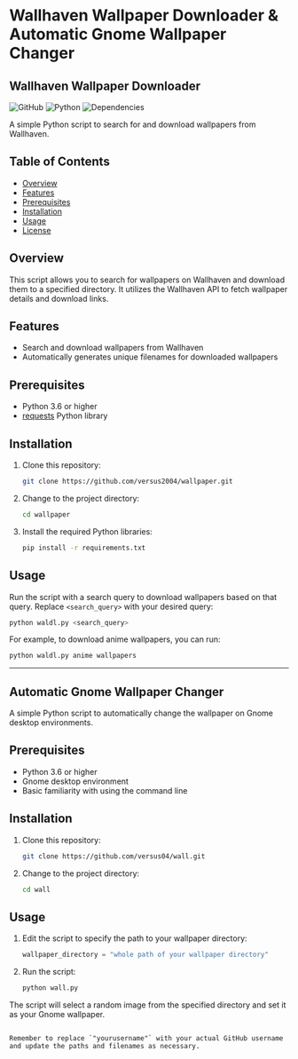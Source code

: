 
# Wallhaven Wallpaper Downloader & Automatic Gnome Wallpaper Changer

## Wallhaven Wallpaper Downloader

![GitHub](https://img.shields.io/github/license/yversus2004/wallpaper)
![Python](https://img.shields.io/badge/python-3.6%2B-blue)
![Dependencies](https://img.shields.io/badge/dependencies-requests-brightgreen)

A simple Python script to search for and download wallpapers from Wallhaven.

## Table of Contents
- [Overview](#overview)
- [Features](#features)
- [Prerequisites](#prerequisites)
- [Installation](#installation)
- [Usage](#usage)
- [License](#license)

## Overview
This script allows you to search for wallpapers on Wallhaven and download them to a specified directory. It utilizes the Wallhaven API to fetch wallpaper details and download links.

## Features
- Search and download wallpapers from Wallhaven
- Automatically generates unique filenames for downloaded wallpapers

## Prerequisites
- Python 3.6 or higher
- [requests](https://pypi.org/project/requests/) Python library

## Installation
1. Clone this repository:
   ```sh
   git clone https://github.com/versus2004/wallpaper.git
   ```

2. Change to the project directory:
   ```sh
   cd wallpaper
   ```

3. Install the required Python libraries:
   ```sh
   pip install -r requirements.txt
   ```

## Usage
Run the script with a search query to download wallpapers based on that query. Replace `<search_query>` with your desired query:
```sh
python waldl.py <search_query>
```

For example, to download anime wallpapers, you can run:
```sh
python waldl.py anime wallpapers
```

---

## Automatic Gnome Wallpaper Changer

A simple Python script to automatically change the wallpaper on Gnome desktop environments.

## Prerequisites
- Python 3.6 or higher
- Gnome desktop environment
- Basic familiarity with using the command line

## Installation
1. Clone this repository:
   ```sh
   git clone https://github.com/versus04/wall.git
   ```

2. Change to the project directory:
   ```sh
   cd wall
   ```

## Usage
1. Edit the script to specify the path to your wallpaper directory:
   ```python
   wallpaper_directory = "whole path of your wallpaper directory"
   ```

2. Run the script:
   ```sh
   python wall.py
   ```

The script will select a random image from the specified directory and set it as your Gnome wallpaper.

```

Remember to replace `"yourusername"` with your actual GitHub username and update the paths and filenames as necessary.

